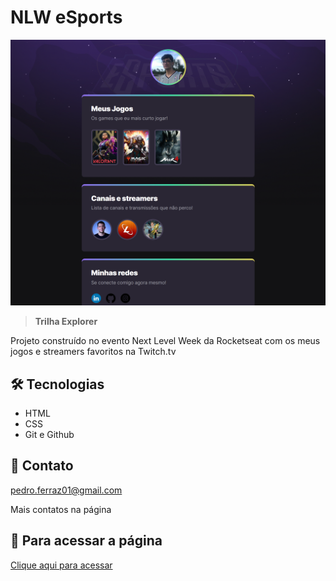 # NLW eSports

![preview](./.github/preview_page.png)

> **Trilha Explorer**

Projeto construído no evento Next Level Week da Rocketseat com os meus jogos e streamers favoritos na Twitch.tv

## 🛠️ Tecnologias

- HTML
- CSS
- Git e Github

## 📧 Contato

pedro.ferraz01@gmail.com

Mais contatos na página

## 🔗 Para acessar a página

[Clique aqui para acessar](https://pedrosantanaa.github.io/NLW/)
